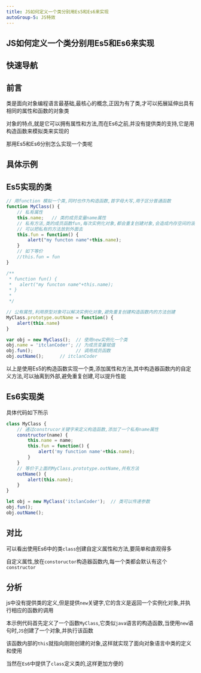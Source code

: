 ```yaml
---
title: JS如何定义一个类分别用Es5和Es6来实现
autoGroup-5: JS特效
---
```


## JS如何定义一个类分别用Es5和Es6来实现

## 快速导航

<TOC />

## 前言

类是面向对象编程语言最基础,最核心的概念,正因为有了类,才可以拓展延伸出具有相同的属性和函数的对象类

对象的特点,就是它可以拥有属性和方法,而在Es6之前,并没有提供类的支持,它是用构造函数来模拟类来实现的

那用Es5和Es6分别怎么实现一个类呢

## 具体示例

<template>
  <div class="wrap">
      <div>
         <el-button type="primary" @click="handleClick">点击显示当前网站的信息</el-button>
      </div>
  </div>
</template>

<script>
  export default {
    data() {
        return {

        }
    },
    mounted() {  
     
    },
    methods: {
      handleClick() {
        const that = this;
         function MyClass() {
            this.website;  // 类的成员变量website
            this.showMessage =  function() { // 类的成员函数showMessage
                // 在成员函数里调用成员变量
                 that.$message({
                    message: `${this.website}`,
                    type: 'success'
                 });
            }
         }
         var obj = new MyClass(); // 使用new实例化一个类
         obj.website = 'https://coder.itclan.cn';
         obj.showMessage();      // 调用成员函数
     }
    }
  };
</script>
<style>
  .wrap {
    text-align: center;
    margin-top: 20px;
  }


</style>


## Es5实现的类

```js
// 用function 模拟一个类,同时也作为构造函数,首字母大写,用于区分普通函数
function MyClass() {
    // 私有属性
    this.name;   // 类的成员变量name属性
    // 私有方法,类的成员函数fun,每次实例化对象,都会重复创建对象,会造成内存空间的浪费,增加cpu开销
    // 可以把私有的方法放到外面去
    this.fun = function() {  
        alert("my functon name"+this.name);
    }
    // 如下等价
    //this.fun = fun
}

/**
 * function fun() {
 *   alert("my functon name"+this.name);
 * }
 * 
 */

// 公有属性,利用原型对象可以解决实例化对象,避免重复创建构造函数内的方法创建
MyClass.prototype.outName = function() {
    alert(this.name)
}

var obj = new MyClass();  // 使用new实例化一个类
obj.name = 'itclanCoder'; // 为成员变量赋值
obj.fun();                // 调用成员函数
obj.outName();      // itclanCoder
```
以上是使用Es5的构造函数实现一个类,添加属性和方法,其中构造器函数内的自定义方法,可以抽离到外部,避免重复创建,可以提升性能


## Es6实现类

具体代码如下所示
```js
class MyClass {
    // 通过construcor关键字来定义构造函数,添加了一个私有name属性
    constructor(name) {
        this.name = name;
        this.fun = function() {
            alert('my function name'+this.name);
        }
    }
    // 等价于上面的MyClass.prototype.outName,共有方法
    outName() {
        alert(this.name);
    }
} 

let obj = new MyClass('itclanCoder');  // 类可以传递参数
obj.fun();
obj.outName();
```

## 对比

可以看出使用Es6中的类`class`创建自定义属性和方法,要简单和直观得多

自定义属性,放在`constoructor`构造器函数内,每一个类都会默认有这个`constructor`

## 分析

js中没有提供类的定义,但是提供`new`关键字,它的含义是返回一个实例化对象,并执行相应的函数的调用

本示例代码首先定义了一个函数`MyClass`,它类似`java`语言的构造函数,当使用`new`语句时,`JS`创建了一个对象,并执行该函数

该函数内部的`this`就指向刚刚创建的对象,这样就实现了面向对象语言中类的定义和使用

当然在`Es6`中提供了`class`定义类的,这样更加方便的

<footer-FooterLink :isShareLink="false" :isDaShang="true" />
<footer-FeedBack />